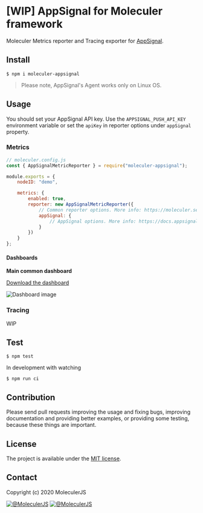 # [WIP] AppSignal for Moleculer framework
Moleculer Metrics reporter and Tracing exporter for [AppSignal](https://appsignal.com/).

## Install

```
$ npm i moleculer-appsignal
```

>Please note, AppSignal's Agent works only on Linux OS.

## Usage

You should set your AppSignal API key. Use the `APPSIGNAL_PUSH_API_KEY` environment variable or set the `apiKey` in reporter options under `appSignal` property.

### Metrics
```js
// moleculer.config.js
const { AppSignalMetricReporter } = require("moleculer-appsignal");

module.exports = {
    nodeID: "demo",

    metrics: {
        enabled: true,
        reporter: new AppSignalMetricReporter({
            // Common reporter options. More info: https://moleculer.services/docs/0.14/metrics.html#Metrics-Reporters
            appSignal: {
                // AppSignal options. More info: https://docs.appsignal.com/nodejs/configuration
            }
        })
    }
};
```

#### Dashboards
**Main common dashboard**

[Download the dashboard](dashboards/Moleculer-Main.json)

![Dashboard image](https://user-images.githubusercontent.com/306521/87221154-16853600-c36a-11ea-80e3-04c8b7a0e4fe.png)

### Tracing
WIP

## Test
```
$ npm test
```

In development with watching

```
$ npm run ci
```

## Contribution
Please send pull requests improving the usage and fixing bugs, improving documentation and providing better examples, or providing some testing, because these things are important.

## License
The project is available under the [MIT license](https://tldrlegal.com/license/mit-license).

## Contact
Copyright (c) 2020 MoleculerJS

[![@MoleculerJS](https://img.shields.io/badge/github-moleculerjs-green.svg)](https://github.com/moleculerjs) [![@MoleculerJS](https://img.shields.io/badge/twitter-MoleculerJS-blue.svg)](https://twitter.com/MoleculerJS)